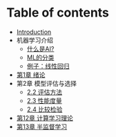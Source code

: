 # Table of contents

* [Introduction](README.md)
* 机器学习介绍
    * [什么是AI?](CommonSense/1.md)
    * [ML的分类](CommonSense/2.md)
    * [例子：线性回归](CommonSense/3.md)
* [第1章 绪论](Chapter1/1.md)
* 第2章 模型评估与选择
    * [2.2 评估方法](Chapter2/2Evaluation.md)
    * [2.3 性能度量](Chapter2/3Performance.md)
    * [2.4 比较检验](Chapter2/4Compare.md)
* [第12章 计算学习理论](Chapter12/Theory.md)
* [第13章 半监督学习](Chapter13/SemiSupervised.md)
